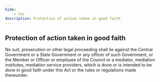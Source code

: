 ```yaml
---
hide:
    - toc
description: Protection of action taken in good faith
---
```


##  Protection of action taken in good faith

No suit, prosecution or other legal proceeding shall lie against the Central Government or a State Government or any officer of such Government, or the
Member or Officer or employee of the Council or a mediator, mediation institutes, mediation service providers, which is done or is intended to be done in good faith under this Act or the rules or regulations made thereunder.
